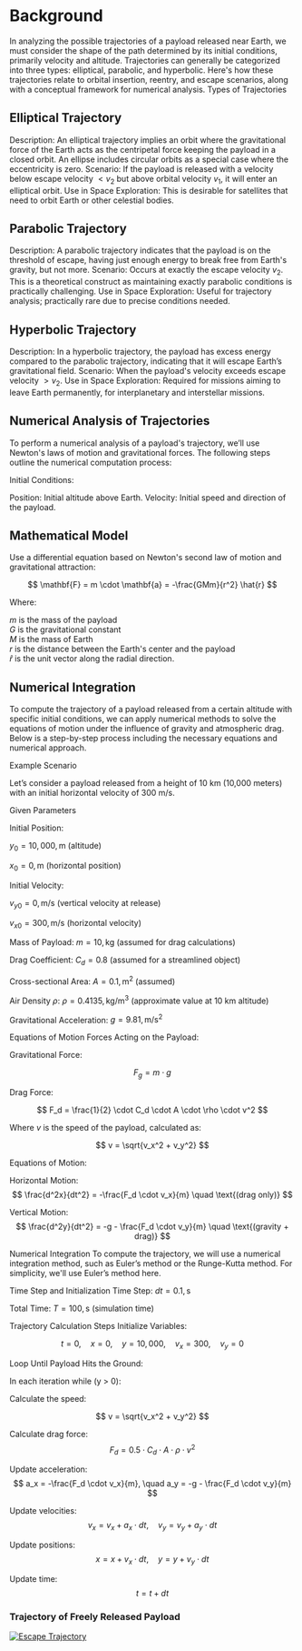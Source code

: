 # Background

In analyzing the possible trajectories of a payload released near Earth, we must consider the shape of the path determined by its initial conditions, primarily velocity and altitude. Trajectories can generally be categorized into three types: elliptical, parabolic, and hyperbolic. Here's how these trajectories relate to orbital insertion, reentry, and escape scenarios, along with a conceptual framework for numerical analysis.
Types of Trajectories

## Elliptical Trajectory

Description: An elliptical trajectory implies an orbit where the gravitational force of the Earth acts as the centripetal force keeping the payload in a closed orbit. An ellipse includes circular orbits as a special case where the eccentricity is zero.
Scenario: If the payload is released with a velocity below escape velocity $<v_2$ but above orbital velocity $v_1$, it will enter an elliptical orbit.
Use in Space Exploration: This is desirable for satellites that need to orbit Earth or other celestial bodies.

## Parabolic Trajectory

Description: A parabolic trajectory indicates that the payload is on the threshold of escape, having just enough energy to break free from Earth's gravity, but not more.
Scenario: Occurs at exactly the escape velocity $v_2$. This is a theoretical construct as maintaining exactly parabolic conditions is practically challenging.
Use in Space Exploration: Useful for trajectory analysis; practically rare due to precise conditions needed.

## Hyperbolic Trajectory

Description: In a hyperbolic trajectory, the payload has excess energy compared to the parabolic trajectory, indicating that it will escape Earth’s gravitational field.
Scenario: When the payload's velocity exceeds escape velocity $>v_2$.
Use in Space Exploration: Required for missions aiming to leave Earth permanently, for interplanetary and interstellar missions.

## Numerical Analysis of Trajectories

To perform a numerical analysis of a payload's trajectory, we’ll use Newton's laws of motion and gravitational forces. The following steps outline the numerical computation process:

Initial Conditions:

Position: Initial altitude above Earth.
Velocity: Initial speed and direction of the payload.

## Mathematical Model

Use a differential equation based on Newton's second law of motion and gravitational attraction:

$$
\mathbf{F} = m \cdot \mathbf{a} = -\frac{GMm}{r^2} \hat{r}
$$

Where:

$m$ is the mass of the payload<br/>
$G$ is the gravitational constant<br/>
$M$ is the mass of Earth<br/>
$r$ is the distance between the Earth's center and the payload<br/>
$\hat{r}$ is the unit vector along the radial direction.

## Numerical Integration

To compute the trajectory of a payload released from a certain altitude with specific initial conditions, we can apply numerical methods to solve the equations of motion under the influence of gravity and atmospheric drag. Below is a step-by-step process including the necessary equations and numerical approach.

Example Scenario

Let’s consider a payload released from a height of 10 km (10,000 meters) with an initial horizontal velocity of 300 m/s. 

Given Parameters

Initial Position: 

$y_0 = 10,000 , \text{m}$ (altitude)

$x_0 = 0 , \text{m}$ (horizontal position)

Initial Velocity:  

$v_{y0} = 0 , \text{m/s}$ (vertical velocity at release)

$v_{x0} = 300 , \text{m/s}$ (horizontal velocity)

Mass of Payload: $m = 10 , \text{kg}$ (assumed for drag calculations)

Drag Coefficient: $C_d = 0.8$ (assumed for a streamlined object)

Cross-sectional Area: $A = 0.1 , \text{m}^2$ (assumed)

Air Density $\rho$: 
$\rho = 0.4135 , \text{kg/m}^3$ (approximate value at 10 km altitude)

Gravitational Acceleration: $g = 9.81 , \text{m/s}^2$

Equations of Motion Forces Acting on the Payload:

Gravitational Force:

$$
F_g = m \cdot g
$$

Drag Force:

$$
F_d = \frac{1}{2} \cdot C_d \cdot A \cdot \rho \cdot v^2
$$

Where $v$ is the speed of the payload, calculated as:

$$
v = \sqrt{v_x^2 + v_y^2}
$$

Equations of Motion:

Horizontal Motion:
$$
\frac{d^2x}{dt^2} = -\frac{F_d \cdot v_x}{m} \quad \text{(drag only)}
$$

Vertical Motion:
$$
\frac{d^2y}{dt^2} = -g - \frac{F_d \cdot v_y}{m} \quad \text{(gravity + drag)}
$$

Numerical Integration
To compute the trajectory, we will use a numerical integration method, such as Euler’s method or the Runge-Kutta method. For simplicity, we'll use Euler’s method here.

Time Step and Initialization
Time Step: $dt = 0.1 , \text{s}$

Total Time: $T = 100 , \text{s}$ (simulation time)

Trajectory Calculation Steps
Initialize Variables:

$$
t = 0, \quad x = 0, \quad y = 10,000, \quad v_x = 300, \quad v_y = 0
$$

Loop Until Payload Hits the Ground:

In each iteration while (y > 0):

Calculate the speed:

$$
v = \sqrt{v_x^2 + v_y^2}
$$

Calculate drag force:
$$
F_d = 0.5 \cdot C_d \cdot A \cdot \rho \cdot v^2
$$  

Update acceleration:
$$
a_x = -\frac{F_d \cdot v_x}{m}, \quad a_y = -g - \frac{F_d \cdot v_y}{m}
$$

Update velocities:
$$
v_x = v_x + a_x \cdot dt, \quad v_y = v_y + a_y \cdot dt
$$

Update positions:
$$
x = x + v_x \cdot dt, \quad y = y + v_y \cdot dt
$$

Update time:
$$
t = t + dt
$$

### Trajectory of Freely Released Payload

[![Escape Trajectory](https://mg-2025p03.github.io/physics/_pics/GP3.png)](https://mg-2025p03.github.io/physics/_pics/GP3.png)

